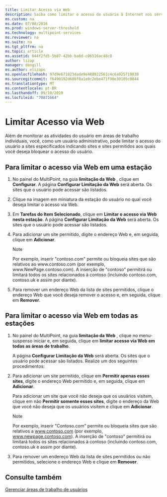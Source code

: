 ```yaml
---
title: Limitar Acesso via Web
description: Saiba como limitar o acesso do usuário à Internet nos serviços do MultiPoint
ms.custom: na
ms.date: 07/08/2016
ms.prod: windows-server-threshold
ms.technology: multipoint-services
ms.reviewer: na
ms.suite: na
ms.tgt_pltfrm: na
ms.topic: article
ms.assetid: 044f2fd5-5b87-42bb-ba0d-c06516ac48c8
author: lizap
manager: dongill
ms.author: elizapo
ms.openlocfilehash: 97d9e671823dade9e488922561c4c6a925719830
ms.sourcegitcommit: f6490192d686f0a1e0c2ebe471f98e30105c0844
ms.translationtype: MT
ms.contentlocale: pt-BR
ms.lasthandoff: 09/10/2019
ms.locfileid: "70871664"
---
```

# <a name="limit-web-access"></a>Limitar Acesso via Web
Além de monitorar as atividades do usuário em áreas de trabalho individuais, você, como um usuário administrativo, pode limitar o acesso do usuário a sites especificados indicando sites e sites permitidos aos quais você deseja bloquear o acesso do usuário.  
  
## <a name="to-limit-web-access-on-a-station"></a>Para limitar o acesso via Web em uma estação  
  
1. No painel do MultiPoint, na guia **limitação da Web** , clique em **Configurar**. A página **Configurar Limitação da Web** será aberta. Os sites que o usuário pode acessar são listados.  
  
2. Clique na imagem em miniatura da estação do usuário no qual você deseja limitar o acesso via Web.  
  
3. Em **Tarefas do Item Selecionado**, clique em **Limitar o acesso via Web nesta estação**. A página **Configurar Limitação da Web** será aberta. Os sites que o usuário pode acessar são listados.  
  
4. Para adicionar um site permitido, digite o endereço Web e, em seguida, clique em **Adicionar**.  
  
   > [!NOTE]
   > Por exemplo, inserir "contoso.com" permite ou bloqueia sites que são relativos ao www\.contoso.com (por exemplo, www\.NewPage.contoso.com). A inserção de "contoso" permitirá ou limitará todos os sites relacionados à contoso (incluindo contoso.com, contoso.uk e assim por diante).  
  
5. Para remover um endereço Web da lista de sites permitidos, clique o endereço Web que você deseja remover o acesso e, em seguida, clique em **Remover**.  
  
## <a name="to-limit-web-access-on-all-stations"></a>Para limitar o acesso via Web em todas as estações  
  
1. No painel do MultiPoint, na guia **limitação da Web** , clique no menu\-suspenso iniciar e, em seguida, clique em **limitar acesso via Web em todas as áreas de trabalho**.  
  
   A página **Configurar Limitação da Web** será aberta. Os sites que o usuário pode acessar são listados. Realize um dos seguintes procedimentos:  
  
2. Para adicionar um site permitido, clique em **Permitir apenas esses sites**, digite o endereço Web permitido e, em seguida, clique em **Adicionar**.  
  
   Para adicionar um site que você não deseja que os usuários visitem, clique em não **Permitir somente esses sites**, digite o endereço da Web que você não deseja que os usuários visitem e clique em **Adicionar**.  
  
   > [!NOTE]
   > Por exemplo, inserir "Contoso.com" permite ou bloqueia sites que são relativos a www.contoso.com (por exemplo, www.newpage.contoso.com). A inserção de "contoso" permitirá ou limitará todos os sites relacionados à contoso (incluindo contoso.com, contoso.uk e assim por diante).  
  
3. Para remover um endereço Web da lista de sites permitidos ou não permitidos, selecione o endereço Web e clique em **Remover**.  
  
## <a name="see-also"></a>Consulte também  
[Gerenciar áreas de trabalho de usuários](manage-user-desktops-using-multipoint-dashboard.md)  
